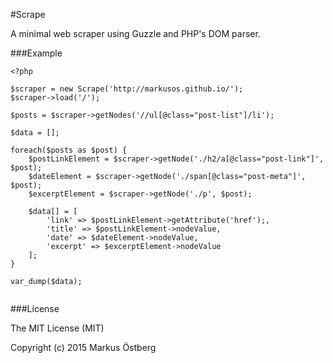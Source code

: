 #Scrape

A minimal web scraper using Guzzle and PHP's DOM parser.

###Example

```
<?php

$scraper = new Scrape('http://markusos.github.io/');
$scraper->load('/');

$posts = $scraper->getNodes('//ul[@class="post-list"]/li');

$data = [];

foreach($posts as $post) {
	$postLinkElement = $scraper->getNode('./h2/a[@class="post-link"]', $post);
	$dateElement = $scraper->getNode('./span[@class="post-meta"]', $post);
	$excerptElement = $scraper->getNode('./p', $post);

	$data[] = [
		'link' => $postLinkElement->getAttribute('href');,
		'title' => $postLinkElement->nodeValue,
		'date' => $dateElement->nodeValue,
		'excerpt' => $excerptElement->nodeValue
	];
}

var_dump($data);


```

###License

The MIT License (MIT)

Copyright (c) 2015 Markus Östberg
